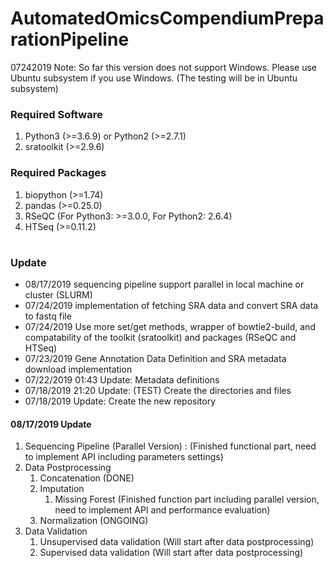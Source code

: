
# AutomatedOmicsCompendiumPreparationPipeline
07242019 Note: So far this version does not support Windows. Please use Ubuntu subsystem if you use Windows. (The testing will be in Ubuntu subsystem)


<h3>Required Software</h3>
<ol>
<li>Python3 (>=3.6.9) or Python2 (>=2.7.1)</li>
<li>sratoolkit (>=2.9.6) </li>
</ol>

<h3>Required Packages</h3>
<ol>
<li>biopython (>=1.74)</li>
<li>pandas (>=0.25.0)</li>
<li>RSeQC (For Python3: >=3.0.0, For Python2: 2.6.4)</li>
<li>HTSeq (>=0.11.2) </li>
</ol>


#
<h3>Update</h3>
<ul>
<li>08/17/2019 sequencing pipeline support parallel in local machine or cluster (SLURM)
<li>07/24/2019 implementation of fetching SRA data and convert SRA data to fastq file </li>
<li>07/24/2019 Use more set/get methods, wrapper of bowtie2-build, and compatability of the toolkit (sratoolkit) and packages (RSeQC and HTSeq) </li>
<li>07/23/2019 Gene Annotation Data Definition and SRA metadata download implementation</li>
<li>07/22/2019 01:43 Update: Metadata definitions</li>
<li>07/18/2019 21:20 Update: (TEST) Create the directories and files</li>
<li>07/18/2019 Update: Create the new repository</li>

</ul>



<h4>08/17/2019 Update</h4>
<ol>
<li>Sequencing Pipeline (Parallel Version) : (Finished functional part, need to implement API including parameters settings)</li>
<li>Data Postprocessing<br>
    <ol>
    <li>Concatenation (DONE)</li>
    <li>Imputation<br>
        <ol>
        <li>Missing Forest (Finished function part including parallel version, need to implement API and performance evaluation) </li>
        </ol>
    </li>
    <li>Normalization (ONGOING)</li>
    </ol>
</li>

<li>Data Validation<br>    
    <ol>
    <li>Unsupervised data validation (Will start after data postprocessing)</li>
    <li>Supervised data validation (Will start after data postprocessing)<br>
    </li>
</li>
</ol>